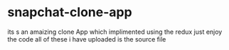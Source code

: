 # snapchat-clone-app 
its s an amaizing clone App which implimented using the redux just enjoy the code all of these i have uploaded is the source file
